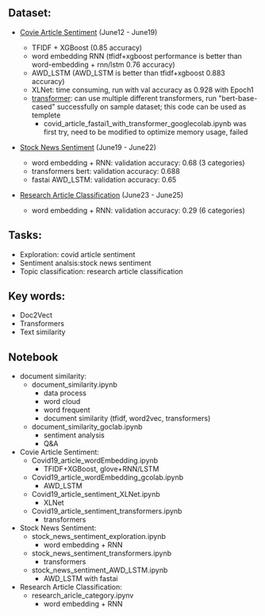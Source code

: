 ## Dataset:
* [Covie Article Sentiment](https://www.kaggle.com/saurabhshahane/covid-19-online-articles) (June12 - June19)
    - TFIDF + XGBoost (0.85 accuracy)
    - word embedding RNN (tfidf+xgboost performance is better than word-embedding + rnn/lstm 0.76 accuracy)
    - AWD_LSTM (AWD_LSTM is better than tfidf+xgboost 0.883 accuracy)
    - XLNet: time consuming, run with val accuracy as 0.928 with Epoch1
    - [transformer](https://github.com/jinfeijoy/NLP/blob/main/kaggle_article_analysis/Notebook/covid19_article_sentiment/Covid19_article_sentiment_transformers.ipynb): can use multiple different transformers, run "bert-base-cased" successfully on sample dataset; this code can be used as templete
        - covid_article_fastai1_with_transformer_googlecolab.ipynb was first try, need to be modified to optimize memory usage, failed
 
* [Stock News Sentiment](https://www.kaggle.com/sidarcidiacono/news-sentiment-analysis-for-stock-data-by-company) (June19 - June22)
    * word embedding + RNN: validation accuracy: 0.68 (3 categories)
    * transformers bert: validation accuracy: 0.688 
    * fastai AWD_LSTM: validation accuracy: 0.65
* [Research Article Classification](https://www.kaggle.com/blessondensil294/topic-modeling-for-research-articles?select=train.csv) (June23 - June25)
    * word embedding + RNN: validation accuracy:  0.29 (6 categories)


## Tasks:
* Exploration: covid article sentiment
* Sentiment analsis:stock news sentiment
* Topic classification: research article classification


## Key words:
* Doc2Vect
* Transformers
* Text similarity

## Notebook
* document similarity:
    * document_similarity.ipynb
        * data process
        * word cloud
        * word frequent
        * document similarity (tfidf, word2vec, transformers)   
    * document_similarity_goclab.ipynb
        * sentiment analysis
        * Q&A    
* Covie Article Sentiment:
    * Covid19_article_wordEmbedding.ipynb
        * TFIDF+XGBoost, glove+RNN/LSTM
    * Covid19_article_wordEmbedding_gcolab.ipynb
        * AWD_LSTM   
    * Covid19_article_sentiment_XLNet.ipynb
        * XLNet 
    * Covid19_article_sentiment_transformers.ipynb
        * transformers 
* Stock News Sentiment: 
    * stock_news_sentiment_exploration.ipynb
        * word embedding + RNN 
    * stock_news_sentiment_transformers.ipynb
        * transformers 
    * stock_news_sentiment_AWD_LSTM.ipynb
        * AWD_LSTM with fastai 
* Research Article Classification:
    * research_aricle_category.ipynv
        * word embedding + RNN  
